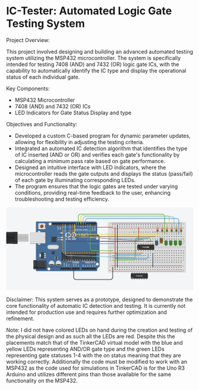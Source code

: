 # IC-Tester: Automated Logic Gate Testing System

Project Overview:

This project involved designing and building an advanced automated testing system utilizing the MSP432 microcontroller. The system is specifically intended for testing 7408 (AND) and 7432 (OR) logic gate ICs, with the capability to automatically identify the IC type and display the operational status of each individual gate.

Key Components:
- MSP432 Microcontroller
- 7408 (AND) and 7432 (OR) ICs
- LED Indicators for Gate Status Display and type

Objectives and Functionality:
- Developed a custom C-based program for dynamic parameter updates, allowing for flexibility in adjusting the testing criteria.
- Integrated an automated IC detection algorithm that identifies the type of IC inserted (AND or OR) and verifies each gate's functionality by calculating a minimum pass rate based on gate performance.
- Designed an intuitive interface with LED indicators, where the microcontroller reads the gate outputs and displays the status (pass/fail) of each gate by illuminating corresponding LEDs.
- The program ensures that the logic gates are tested under varying conditions, providing real-time feedback to the user, enhancing troubleshooting and testing efficiency.

![TinkerCAD Design](Images/ICtestertesting.png)

Disclaimer: This system serves as a prototype, designed to demonstrate the core functionality of automatic IC detection and testing. It is currently not intended for production use and requires further optimization and refinement.

Note: I did not have colored LEDs on hand during the creation and testing of the physical design and as such all the LEDs are red. Despite this the placements match that of the TinkerCAD virtual model with the blue and yellow LEDs representing AND/OR gate type and the green LEDs representing gate statuses 1-4 with the on status meaning that they are working correctly. Additionally the code must be modified to work with an MSP432 as the code used for simulations in TinkerCAD is for the Uno R3 Arduino and utilizes different pins than those available for the same functionality on the MSP432.
